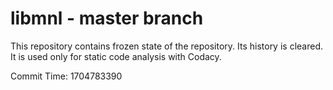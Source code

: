 # libmnl - master branch

This repository contains frozen state of the repository.
Its history is cleared. It is used only for static code
analysis with Codacy.

Commit Time: 1704783390
